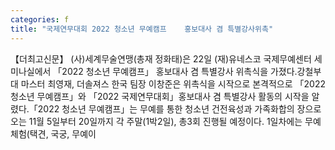```yaml
---
categories: f
title: "국제연무대회 2022 청소년 무예캠프    홍보대사 겸 특별강사위촉"
---
```

【더최고신문】 (사)세계무술연맹(총재 정화태)은 22일 (재)유네스코 국제무예센터 세미나실에서 「2022 청소년 무예캠프」 홍보대사 겸 특별강사 위촉식을 가졌다.강철부대 마스터 최영재, 더솔져스 한국 팀장 이창준은 위촉식을 시작으로 본격적으로 「2022 청소년 무예캠프」와 「2022 국제연무대회」홍보대사 겸 특별강사 활동의 시작을 알렸다.「2022 청소년 무예캠프」는 무예를 통한 청소년 건전육성과 가족화합의 장으로 오는 11월 5일부터 20일까지 각 주말(1박2일), 총3회 진행될 예정이다. 1일차에는 무예체험(택견, 국궁, 무예이